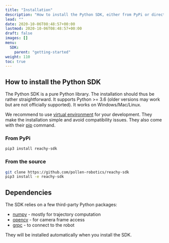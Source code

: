 ```yaml
---
title: "Installation"
description: "How to install the Python SDK, either from PyPi or directly from sources."
lead: ""
date: 2020-10-06T08:48:57+00:00
lastmod: 2020-10-06T08:48:57+00:00
draft: false
images: []
menu:
  SDK:
    parent: "getting-started"
weight: 110
toc: true
---
```


## How to install the Python SDK

The Python SDK is a pure Python library. The installation should thus be rather straightforward. It supports Python >= 3.6 (older versions may work but are not officially supported). It works on Windows/Mac/Linux.

We recommend to use [virtual environment](https://docs.python.org/3/tutorial/venv.html) for your development. They make the installation simple and avoid compatibility issues. They also come with their [pip](https://pip.pypa.io/en/stable/) command.

### From PyPi

```bash
pip3 install reachy-sdk
```

### From the source

```bash
git clone https://github.com/pollen-robotics/reachy-sdk
pip3 install -e reachy-sdk
```

## Dependencies

The SDK relies on a few third-party Python packages:

* [numpy](https://numpy.org) - mostly for trajectory computation
* [opencv](https://opencv.org) - for camera frame access
* [grpc](https://grpc.io) - to connect to the robot

They will be installed automatically when you install the SDK.
